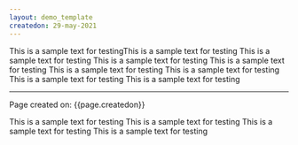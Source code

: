```yaml
---
layout: demo_template
createdon: 29-may-2021
---
```



This is a sample text for testingThis is a sample text for testing
This is a sample text for testing
This is a sample text for testing
This is a sample text for testing
This is a sample text for testing
This is a sample text for testing
This is a sample text for testing
This is a sample text for testing

-------
Page created on: {{page.createdon}}

This is a sample text for testing
This is a sample text for testing
This is a sample text for testing
This is a sample text for testing


